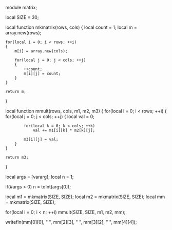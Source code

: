 module matrix;

local SIZE = 30;

local function mkmatrix(rows, cols)
{
	local count = 1;
	local m = array.new(rows);

	for(local i = 0; i < rows; ++i)
	{
		m[i] = array.new(cols);

		for(local j = 0; j < cols; ++j)
		{
			++count;
			m[i][j] = count;
		}
	}

	return m;
}

local function mmult(rows, cols, m1, m2, m3)
{
	for(local i = 0; i < rows; ++i)
	{
		for(local j = 0; j < cols; ++j)
		{
			local val = 0;

			for(local k = 0; k < cols; ++k)
				val += m1[i][k] * m2[k][j];

			m3[i][j] = val;
		}
	}

	return m3;
}

local args = [vararg];
local n = 1;

if(#args > 0)
	n = toInt(args[0]);

local m1 = mkmatrix(SIZE, SIZE);
local m2 = mkmatrix(SIZE, SIZE);
local mm = mkmatrix(SIZE, SIZE);

for(local i = 0; i < n; ++i)
	mmult(SIZE, SIZE, m1, m2, mm);

writefln(mm[0][0], " ", mm[2][3], " ", mm[3][2], " ", mm[4][4]);

